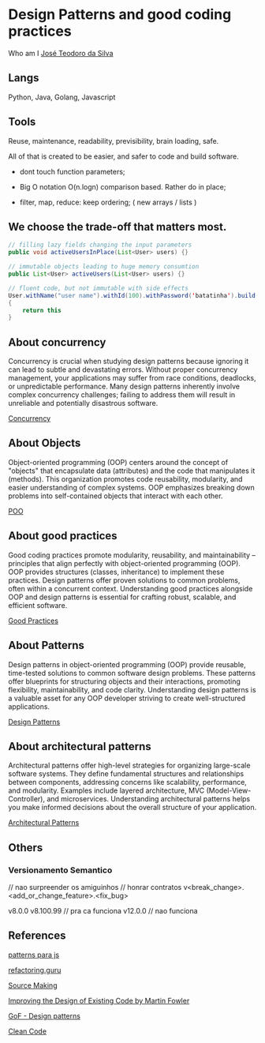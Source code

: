# Design Patterns and good coding practices

Who am I [José Teodoro da Silva](https://www.linkedin.com/in/jteodorosilva/)

## Langs

Python, Java, Golang, Javascript

## Tools

Reuse, maintenance, readability, previsibility, brain loading, safe.

All of that is created to be easier, and safer to code and build software.

* dont touch function parameters;
* Big O notation O(n.logn) comparison based. Rather do in place;

* filter, map, reduce: keep ordering; ( new arrays / lists )

## We choose the trade-off that matters most.

```java
// filling lazy fields changing the input parameters
public void activeUsersInPlace(List<User> users) {}

// immutable objects leading to huge memory consumtion
public List<User> activeUsers(List<User> users) {}

// fluent code, but not immutable with side effects
User.withName("user name").withId(100).withPassword('batatinha').build();
{
    return this
}

```

## About concurrency

Concurrency is crucial when studying design patterns because ignoring it can lead to subtle and devastating errors.  Without proper concurrency management, your applications may suffer from race conditions, deadlocks, or unpredictable performance.  Many design patterns inherently involve complex concurrency challenges; failing to address them will result in unreliable and potentially disastrous software.

[Concurrency](./concurrency.md)

## About Objects

Object-oriented programming (OOP) centers around the concept of "objects" that encapsulate data (attributes) and the code that manipulates it (methods). This organization promotes code reusability, modularity, and easier understanding of complex systems. OOP emphasizes breaking down problems into self-contained objects that interact with each other.

[POO](./oo.md)

## About good practices

Good coding practices promote modularity, reusability, and maintainability – principles that align perfectly with object-oriented programming (OOP). OOP provides structures (classes, inheritance) to implement these practices. Design patterns offer proven solutions to common problems, often within a concurrent context.  Understanding good practices alongside OOP and design patterns is essential for crafting robust, scalable, and efficient software.

[Good Practices](./good-practices.md)

## About Patterns

Design patterns in object-oriented programming (OOP) provide reusable, time-tested solutions to common software design problems. These patterns offer blueprints for structuring objects and their interactions, promoting flexibility, maintainability, and code clarity. Understanding design patterns is a valuable asset for any OOP developer striving to create well-structured applications.

[Design Patterns](./design-patterns.md)

## About architectural patterns

Architectural patterns offer high-level strategies for organizing large-scale software systems. They define fundamental structures and relationships between components, addressing concerns like scalability, performance, and modularity.  Examples include layered architecture, MVC (Model-View-Controller), and microservices. Understanding architectural patterns helps you make informed decisions about the overall structure of your application.

[Architectural Patterns](arch-patterns.md)


## Others

### Versionamento Semantico

// nao surpreender os amiguinhos
// honrar contratos
v<break_change>.<add_or_change_feature>.<fix_bug>

v8.0.0
v8.100.99 // pra ca funciona
v12.0.0 // nao funciona

## References

[patterns para js](https://www.patterns.dev/)

[refactoring.guru](https://refactoring.guru/)

[Source Making](https://sourcemaking.com/design_patterns/)

[Improving the Design of Existing Code by Martin Fowler](https://martinfowler.com/books/refactoring.html)

[GoF - Design patterns](https://www.amazon.com.br/Padr%C3%B5es-Projetos-Solu%C3%A7%C3%B5es-Reutiliz%C3%A1veis-Orientados/dp/8573076100)

[Clean Code](https://www.amazon.com.br/dp/B001GSTOAM)